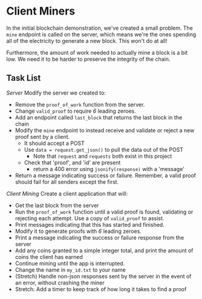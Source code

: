 # Client Miners

In the initial blockchain demonstration, we've created a small problem. The `mine` endpoint is called on the server, which means we're the ones spending all of the electricity to generate a new block. This won't do at all!

Furthermore, the amount of work needed to actually mine a block is a bit low. We need it to be harder to preserve the integrity of the chain.

## Task List

_Server_
Modify the server we created to:

- Remove the `proof_of_work` function from the server.
- Change `valid_proof` to require _6_ leading zeroes.
- Add an endpoint called `last_block` that returns the last block in the chain
- Modify the `mine` endpoint to instead receive and validate or reject a new proof sent by a client.
  - It should accept a POST
  - Use `data = request.get_json()` to pull the data out of the POST
    - Note that `request` and `requests` both exist in this project
  - Check that 'proof', and 'id' are present
    - return a 400 error using `jsonify(response)` with a 'message'
- Return a message indicating success or failure. Remember, a valid proof should fail for all senders except the first.

_Client Mining_
Create a client application that will:

- Get the last block from the server
- Run the `proof_of_work` function until a valid proof is found, validating or rejecting each attempt. Use a copy of `valid_proof` to assist.
- Print messages indicating that this has started and finished.
- Modify it to generate proofs with _6_ leading zeroes.
- Print a message indicating the success or failure response from the server
- Add any coins granted to a simple integer total, and print the amount of coins the client has earned
- Continue mining until the app is interrupted.
- Change the name in `my_id.txt` to your name
- (Stretch) Handle non-json responses sent by the server in the event of an error, without crashing the miner
- Stretch: Add a timer to keep track of how long it takes to find a proof
